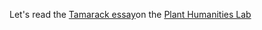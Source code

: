 Let's read the [Tamarack essay](https://lab.plant-humanities.org/tamarack/)on the [Plant Humanities Lab](https://lab.plant-humanities.org)





